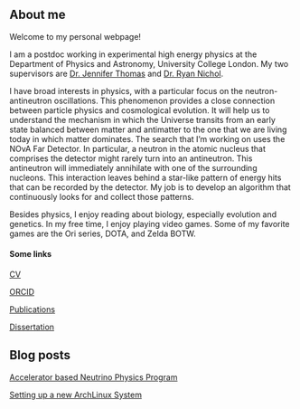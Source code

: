 ## About me

Welcome to my personal webpage!

I am a postdoc working in experimental high energy physics at the Department of Physics and Astronomy, University College London. My two supervisors are [Dr. Jennifer Thomas](https://www.ucl.ac.uk/physics-astronomy/people/professor-jennifer-thomas) and [Dr. Ryan Nichol](https://www.ucl.ac.uk/physics-astronomy/people/professor-ryan-nichol).

I have broad interests in physics, with a particular focus on the neutron-antineutron oscillations. This phenomenon provides a close connection between particle physics and cosmological evolution. It will help us to understand the mechanism in which the Universe transits from an early state balanced between matter and antimatter to the one that we are living today in which matter dominates. The search that I’m working on uses the NOvA Far Detector. In particular, a neutron in the atomic nucleus that comprises the detector might rarely turn into an antineutron. This antineutron will immediately annihilate with one of the surrounding nucleons. This interaction leaves behind a star-like pattern of energy hits that can be recorded by the detector. My job is to develop an algorithm that continuously looks for and collect those patterns.

<!--Another research direction I'm working on is the search for sterile neutrinos in the MINOS/MINOS+ experiment. Thanks to the results of many experiments over the last 40 years, we established a fairly good understanding of the phenomenon. We learnt that neutrinos can morph between three different **flavors** as they travel. Thanks to this discovery, we know that neutrinos have masses, albeit tiny ones. We built up a model to explain all of these observations based on the mixing of neutrino flavor eigenstates and mass eigenstates. The core of this model is the mixing matrix called the [PMNS matrix](https://en.wikipedia.org/wiki/Pontecorvo%E2%80%93Maki%E2%80%93Nakagawa%E2%80%93Sakata_matrix) (named after Bruno Pontecorvo, Ziro Maki, Masami Nakagawa, and Shoichi Sakata). Precision measurements of the parameters that characterize the PMNS matrix has been always the main themee of neutrino oscillations experiments over the years. MINOS/MINOS+ is not an exception. In fact, this experiment had, for a number of years, provided the most precise measurements of $\theta_{23}$ and $\Delta m_{32}^2$. MINOS/MINOS+ did this by measuring the...-->

Besides physics, I enjoy reading about biology, especially evolution and genetics. In my free time, I enjoy playing video games. Some of my favorite games are the Ori series, DOTA, and Zelda BOTW.

#### Some links

[CV](AcademicCV.pdf)

[ORCID](https://orcid.org/0000-0002-0649-8167)

[Publications](https://inspirehep.net/authors/1597796)

[Dissertation](https://lss.fnal.gov/archive/thesis/2000/fermilab-thesis-2020-13.pdf)

## Blog posts

[Accelerator based Neutrino Physics Program](accelerator-neutrinos.md)

[Setting up a new ArchLinux System](setting-up-archlinux.md)
